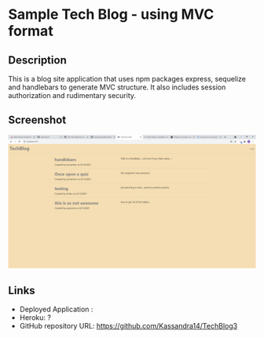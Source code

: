 #  Sample Tech Blog - using MVC format

## Description

This is a blog site application that uses npm packages express, sequelize and handlebars to generate MVC structure. It also includes session authorization and rudimentary security.

## Screenshot

![](2021-06-13-17-33-06.png)


## Links

* Deployed Application : 
* Heroku: ?
* GitHub repository URL:  https://github.com/Kassandra14/TechBlog3


